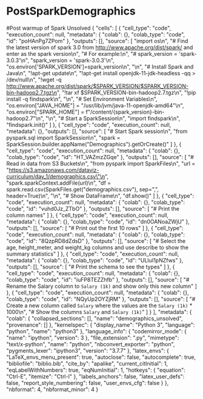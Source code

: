 # PostSparkDemographics
#Post warmup of Spark Unsolved
{
 "cells": [
  {
   "cell_type": "code",
   "execution_count": null,
   "metadata": {
    "colab": {},
    "colab_type": "code",
    "id": "poHAnPg7ZPom"
   },
   "outputs": [],
   "source": [
    "import os\n",
    "# Find the latest version of spark 3.0  from http://www.apache.org/dist/spark/ and enter as the spark version\n",
    "# For example:\n",
    "# spark_version = 'spark-3.0.3'\n",
    "spark_version = 'spark-3.0.3'\n",
    "os.environ['SPARK_VERSION']=spark_version\n",
    "\n",
    "# Install Spark and Java\n",
    "!apt-get update\n",
    "!apt-get install openjdk-11-jdk-headless -qq > /dev/null\n",
    "!wget -q http://www.apache.org/dist/spark/$SPARK_VERSION/$SPARK_VERSION-bin-hadoop2.7.tgz\n",
    "!tar xf $SPARK_VERSION-bin-hadoop2.7.tgz\n",
    "!pip install -q findspark\n",
    "\n",
    "# Set Environment Variables\n",
    "os.environ[\"JAVA_HOME\"] = \"/usr/lib/jvm/java-11-openjdk-amd64\"\n",
    "os.environ[\"SPARK_HOME\"] = f\"/content/{spark_version}-bin-hadoop2.7\"\n",
    "\n",
    "# Start a SparkSession\n",
    "import findspark\n",
    "findspark.init()"
   ]
  },
  {
   "cell_type": "code",
   "execution_count": null,
   "metadata": {},
   "outputs": [],
   "source": [
    "# Start Spark session\n",
    "from pyspark.sql import SparkSession\n",
    "spark = SparkSession.builder.appName(\"Demographics\").getOrCreate()"
   ]
  },
  {
   "cell_type": "code",
   "execution_count": null,
   "metadata": {
    "colab": {},
    "colab_type": "code",
    "id": "HT_VAZmzZGqe"
   },
   "outputs": [],
   "source": [
    "# Read in data from S3 Buckets\n",
    "from pyspark import SparkFiles\n",
    "url = \"https://s3.amazonaws.com/dataviz-curriculum/day_1/demographics.csv\"\n",
    "spark.sparkContext.addFile(url)\n",
    "df = spark.read.csv(SparkFiles.get(\"demographics.csv\"), sep=\",\", header=True)\n",
    "\n",
    "# Show DataFrame\n",
    "df.show()"
   ]
  },
  {
   "cell_type": "code",
   "execution_count": null,
   "metadata": {
    "colab": {},
    "colab_type": "code",
    "id": "vuhd0Jz_ZTbO"
   },
   "outputs": [],
   "source": [
    "# Print the column names"
   ]
  },
  {
   "cell_type": "code",
   "execution_count": null,
   "metadata": {
    "colab": {},
    "colab_type": "code",
    "id": "dn0OANoaZWjU"
   },
   "outputs": [],
   "source": [
    "# Print out the first 10 rows"
   ]
  },
  {
   "cell_type": "code",
   "execution_count": null,
   "metadata": {
    "colab": {},
    "colab_type": "code",
    "id": "8QzpRD8dZdsD"
   },
   "outputs": [],
   "source": [
    "# Select the age, height_meter, and weight_kg columns and use describe to show the summary statistics"
   ]
  },
  {
   "cell_type": "code",
   "execution_count": null,
   "metadata": {
    "colab": {},
    "colab_type": "code",
    "id": "ULIuI1pNZfws"
   },
   "outputs": [],
   "source": [
    "# Print the schema to see the types"
   ]
  },
  {
   "cell_type": "code",
   "execution_count": null,
   "metadata": {
    "colab": {},
    "colab_type": "code",
    "id": "iuFP8TEZZhfb"
   },
   "outputs": [],
   "source": [
    "# Rename the Salary column to `Salary (1k)` and show only this new column"
   ]
  },
  {
   "cell_type": "code",
   "execution_count": null,
   "metadata": {
    "colab": {},
    "colab_type": "code",
    "id": "NQyUp2OYZjRM"
   },
   "outputs": [],
   "source": [
    "# Create a new column called `Salary` where the values are the `Salary (1k)` * 1000\n",
    "# Show the columns `Salary` and `Salary (1k)`"
   ]
  }
 ],
 "metadata": {
  "colab": {
   "collapsed_sections": [],
   "name": "demographics_unsolved",
   "provenance": []
  },
  "kernelspec": {
   "display_name": "Python 3",
   "language": "python",
   "name": "python3"
  },
  "language_info": {
   "codemirror_mode": {
    "name": "ipython",
    "version": 3
   },
   "file_extension": ".py",
   "mimetype": "text/x-python",
   "name": "python",
   "nbconvert_exporter": "python",
   "pygments_lexer": "ipython3",
   "version": "3.7.7"
  },
  "latex_envs": {
   "LaTeX_envs_menu_present": true,
   "autoclose": false,
   "autocomplete": true,
   "bibliofile": "biblio.bib",
   "cite_by": "apalike",
   "current_citInitial": 1,
   "eqLabelWithNumbers": true,
   "eqNumInitial": 1,
   "hotkeys": {
    "equation": "Ctrl-E",
    "itemize": "Ctrl-I"
   },
   "labels_anchors": false,
   "latex_user_defs": false,
   "report_style_numbering": false,
   "user_envs_cfg": false
  }
 },
 "nbformat": 4,
 "nbformat_minor": 4
}
